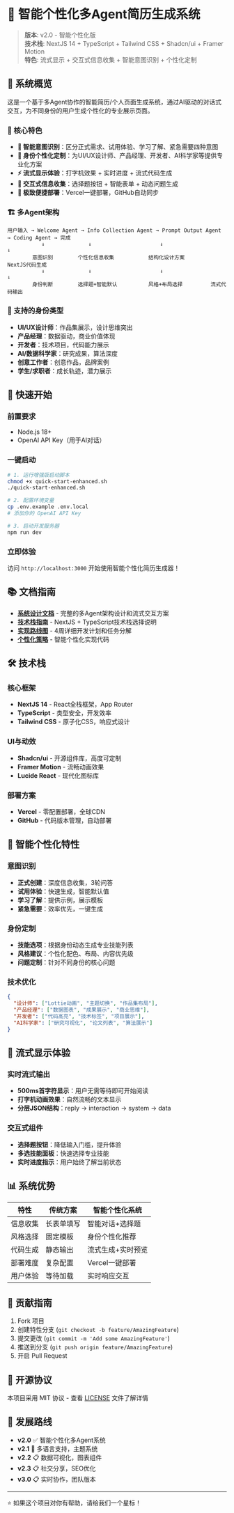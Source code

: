 # 🧠 智能个性化多Agent简历生成系统

> **版本**: v2.0 - 智能个性化版  
> **技术栈**: NextJS 14 + TypeScript + Tailwind CSS + Shadcn/ui + Framer Motion  
> **特色**: 流式显示 + 交互式信息收集 + 智能意图识别 + 个性化定制

## 🎯 系统概览

这是一个基于多Agent协作的智能简历/个人页面生成系统，通过AI驱动的对话式交互，为不同身份的用户生成个性化的专业展示页面。

### 🌟 核心特色
- **🧠 智能意图识别**：区分正式需求、试用体验、学习了解、紧急需要四种意图
- **👥 身份个性化定制**：为UI/UX设计师、产品经理、开发者、AI科学家等提供专业化方案
- **⚡ 流式显示体验**：打字机效果 + 实时进度 + 流式代码生成
- **🎯 交互式信息收集**：选择题按钮 + 智能表单 + 动态问题生成
- **🚀 极致便捷部署**：Vercel一键部署，GitHub自动同步

### 🏗️ 多Agent架构
```
用户输入 → Welcome Agent → Info Collection Agent → Prompt Output Agent → Coding Agent → 完成
           ↓              ↓                      ↓                    ↓
        意图识别        个性化信息收集           结构化设计方案        NextJS代码生成
           ↓              ↓                      ↓                    ↓
        身份判断        选择题+智能默认          风格+布局选择         流式代码输出
```

### 🎨 支持的身份类型
- **UI/UX设计师**：作品集展示，设计思维突出
- **产品经理**：数据驱动，商业价值体现
- **开发者**：技术项目，代码能力展示
- **AI/数据科学家**：研究成果，算法深度
- **创意工作者**：创意作品，品牌案例
- **学生/求职者**：成长轨迹，潜力展示

## 🚀 快速开始

### 前置要求
- Node.js 18+
- OpenAI API Key（用于AI对话）

### 一键启动

```bash
# 1. 运行增强版启动脚本
chmod +x quick-start-enhanced.sh
./quick-start-enhanced.sh

# 2. 配置环境变量
cp .env.example .env.local
# 添加你的 OpenAI API Key

# 3. 启动开发服务器
npm run dev
```

### 立即体验
访问 `http://localhost:3000` 开始使用智能个性化简历生成器！

## 📚 文档指南

- **[系统设计文档](MULTI_AGENT_RESUME_SYSTEM.md)** - 完整的多Agent架构设计和流式交互方案
- **[技术栈指南](TECH_STACK_GUIDE.md)** - NextJS + TypeScript技术栈选择说明
- **[实现路线图](IMPLEMENTATION_ROADMAP.md)** - 4周详细开发计划和任务分解
- **[个性化策略](lib/prompts/personalization-strategies.ts)** - 智能个性化实现代码

## 🛠️ 技术栈

### 核心框架
- **NextJS 14** - React全栈框架，App Router
- **TypeScript** - 类型安全，开发效率
- **Tailwind CSS** - 原子化CSS，响应式设计

### UI与动效
- **Shadcn/ui** - 开源组件库，高度可定制
- **Framer Motion** - 流畅动画效果
- **Lucide React** - 现代化图标库

### 部署方案
- **Vercel** - 零配置部署，全球CDN
- **GitHub** - 代码版本管理，自动部署

## 🎯 智能个性化特性

### 意图识别
- **正式创建**：深度信息收集，3轮问答
- **试用体验**：快速生成，智能默认值
- **学习了解**：提供示例，展示模板
- **紧急需要**：效率优先，一键生成

### 身份定制
- **技能选项**：根据身份动态生成专业技能列表
- **风格建议**：个性化配色、布局、内容优先级
- **问题定制**：针对不同身份的核心问题

### 技术优化
```json
{
  "设计师": ["Lottie动画", "主题切换", "作品集布局"],
  "产品经理": ["数据图表", "成果展示", "商业思维"],
  "开发者": ["代码高亮", "技术标签", "项目展示"],
  "AI科学家": ["研究可视化", "论文列表", "算法展示"]
}
```

## 🌊 流式显示体验

### 实时流式输出
- **500ms首字符显示**：用户无需等待即可开始阅读
- **打字机动画效果**：自然流畅的文本显示
- **分层JSON结构**：reply → interaction → system → data

### 交互式组件
- **选择题按钮**：降低输入门槛，提升体验
- **多选技能面板**：快速选择专业技能
- **实时进度指示**：用户始终了解当前状态

## 📊 系统优势

| 特性 | 传统方案 | 智能个性化系统 |
|------|----------|----------------|
| 信息收集 | 长表单填写 | 智能对话+选择题 |
| 风格选择 | 固定模板 | 身份个性化推荐 |
| 代码生成 | 静态输出 | 流式生成+实时预览 |
| 部署难度 | 复杂配置 | Vercel一键部署 |
| 用户体验 | 等待加载 | 实时响应交互 |

## 🤝 贡献指南

1. Fork 项目
2. 创建特性分支 (`git checkout -b feature/AmazingFeature`)
3. 提交更改 (`git commit -m 'Add some AmazingFeature'`)
4. 推送到分支 (`git push origin feature/AmazingFeature`)
5. 开启 Pull Request

## 📄 开源协议

本项目采用 MIT 协议 - 查看 [LICENSE](LICENSE) 文件了解详情

## 🎯 发展路线

- **v2.0** ✅ 智能个性化多Agent系统
- **v2.1** 🚧 多语言支持，主题系统
- **v2.2** 📋 数据可视化，图表组件
- **v2.3** 📋 社交分享，SEO优化
- **v3.0** 📋 实时协作，团队版本

---

⭐ 如果这个项目对你有帮助，请给我们一个星标！ 